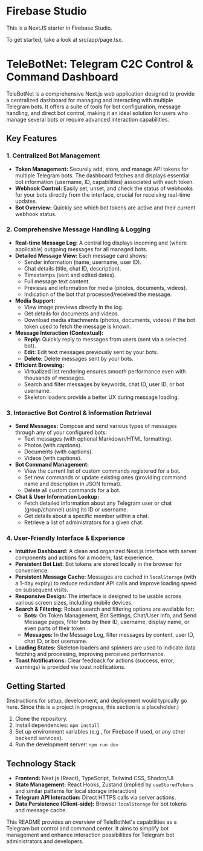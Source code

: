 # Firebase Studio

This is a NextJS starter in Firebase Studio.

To get started, take a look at src/app/page.tsx.

# TeleBotNet: Telegram C2C Control & Command Dashboard

TeleBotNet is a comprehensive Next.js web application designed to provide a centralized dashboard for managing and interacting with multiple Telegram bots. It offers a suite of tools for bot configuration, message handling, and direct bot control, making it an ideal solution for users who manage several bots or require advanced interaction capabilities.

## Key Features

### 1. Centralized Bot Management

*   **Token Management:** Securely add, store, and manage API tokens for multiple Telegram bots. The dashboard fetches and displays essential bot information (username, ID, capabilities) associated with each token.
*   **Webhook Control:** Easily set, unset, and check the status of webhooks for your bots directly from the interface, crucial for receiving real-time updates.
*   **Bot Overview:** Quickly see which bot tokens are active and their current webhook status.

### 2. Comprehensive Message Handling & Logging

*   **Real-time Message Log:** A central log displays incoming and (where applicable) outgoing messages for all managed bots.
*   **Detailed Message View:** Each message card shows:
    *   Sender information (name, username, user ID).
    *   Chat details (title, chat ID, description).
    *   Timestamps (sent and edited dates).
    *   Full message text content.
    *   Previews and information for media (photos, documents, videos).
    *   Indication of the bot that processed/received the message.
*   **Media Support:**
    *   View image previews directly in the log.
    *   Get details for documents and videos.
    *   Download media attachments (photos, documents, videos) if the bot token used to fetch the message is known.
*   **Message Interaction (Contextual):**
    *   **Reply:** Quickly reply to messages from users (sent via a selected bot).
    *   **Edit:** Edit text messages previously sent by your bots.
    *   **Delete:** Delete messages sent by your bots.
*   **Efficient Browsing:**
    *   Virtualized list rendering ensures smooth performance even with thousands of messages.
    *   Search and filter messages by keywords, chat ID, user ID, or bot username.
    *   Skeleton loaders provide a better UX during message loading.

### 3. Interactive Bot Control & Information Retrieval

*   **Send Messages:** Compose and send various types of messages through any of your configured bots:
    *   Text messages (with optional Markdown/HTML formatting).
    *   Photos (with captions).
    *   Documents (with captions).
    *   Videos (with captions).
*   **Bot Command Management:**
    *   View the current list of custom commands registered for a bot.
    *   Set new commands or update existing ones (providing command name and description in JSON format).
    *   Delete all custom commands for a bot.
*   **Chat & User Information Lookup:**
    *   Fetch detailed information about any Telegram user or chat (group/channel) using its ID or username.
    *   Get details about a specific member within a chat.
    *   Retrieve a list of administrators for a given chat.

### 4. User-Friendly Interface & Experience

*   **Intuitive Dashboard:** A clean and organized Next.js interface with server components and actions for a modern, fast experience.
*   **Persistent Bot List:** Bot tokens are stored locally in the browser for convenience.
*   **Persistent Message Cache:** Messages are cached in `localStorage` (with a 1-day expiry) to reduce redundant API calls and improve loading speed on subsequent visits.
*   **Responsive Design:** The interface is designed to be usable across various screen sizes, including mobile devices.
*   **Search & Filtering:** Robust search and filtering options are available for:
    *   **Bots:** On Token Management, Bot Settings, Chat/User Info, and Send Message pages, filter bots by their ID, username, display name, or even parts of their token.
    *   **Messages:** In the Message Log, filter messages by content, user ID, chat ID, or bot username.
*   **Loading States:** Skeleton loaders and spinners are used to indicate data fetching and processing, improving perceived performance.
*   **Toast Notifications:** Clear feedback for actions (success, error, warnings) is provided via toast notifications.

## Getting Started

(Instructions for setup, development, and deployment would typically go here. Since this is a project in progress, this section is a placeholder.)

1.  Clone the repository.
2.  Install dependencies: `npm install`
3.  Set up environment variables (e.g., for Firebase if used, or any other backend services).
4.  Run the development server: `npm run dev`

## Technology Stack

*   **Frontend:** Next.js (React), TypeScript, Tailwind CSS, Shadcn/UI
*   **State Management:** React Hooks, Zustand (implied by `useStoredTokens` and similar patterns for local storage interaction)
*   **Telegram API Interaction:** Direct HTTPS calls via server actions.
*   **Data Persistence (Client-side):** Browser `localStorage` for bot tokens and message cache.

This README provides an overview of TeleBotNet's capabilities as a Telegram bot control and command center. It aims to simplify bot management and enhance interaction possibilities for Telegram bot administrators and developers.
